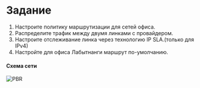 # Задание

1. Настроите политику маршрутизации для сетей офиса.
2. Распределите трафик между двумя линками с провайдером.
3. Настроите отслеживание линка через технологию IP SLA.(только для IPv4)
4. Настройте для офиса Лабытнанги маршрут по-умолчанию.

#### Схема сети

![PBR](https://user-images.githubusercontent.com/112701413/201107407-b2419b00-ad4d-4ba6-b2ce-07b8d3f5ef05.jpg)
